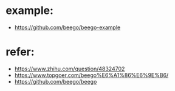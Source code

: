 # example:
- https://github.com/beego/beego-example

# refer:
- https://www.zhihu.com/question/48324702
- https://www.topgoer.com/beego%E6%A1%86%E6%9E%B6/
- https://github.com/beego/beego
